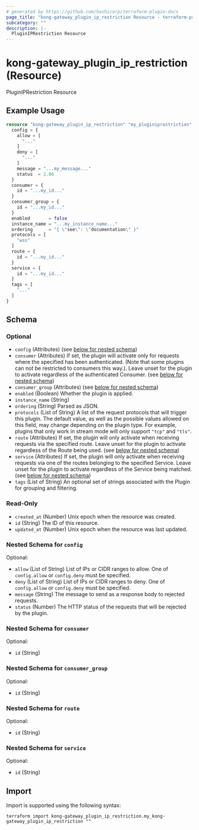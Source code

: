 ```yaml
---
# generated by https://github.com/hashicorp/terraform-plugin-docs
page_title: "kong-gateway_plugin_ip_restriction Resource - terraform-provider-kong-gateway"
subcategory: ""
description: |-
  PluginIPRestriction Resource
---
```


# kong-gateway_plugin_ip_restriction (Resource)

PluginIPRestriction Resource

## Example Usage

```terraform
resource "kong-gateway_plugin_ip_restriction" "my_pluginiprestriction" {
  config = {
    allow = [
      "..."
    ]
    deny = [
      "..."
    ]
    message = "...my_message..."
    status  = 2.86
  }
  consumer = {
    id = "...my_id..."
  }
  consumer_group = {
    id = "...my_id..."
  }
  enabled       = false
  instance_name = "...my_instance_name..."
  ordering      = "{ \"see\": \"documentation\" }"
  protocols = [
    "wss"
  ]
  route = {
    id = "...my_id..."
  }
  service = {
    id = "...my_id..."
  }
  tags = [
    "..."
  ]
}
```

<!-- schema generated by tfplugindocs -->
## Schema

### Optional

- `config` (Attributes) (see [below for nested schema](#nestedatt--config))
- `consumer` (Attributes) If set, the plugin will activate only for requests where the specified has been authenticated. (Note that some plugins can not be restricted to consumers this way.). Leave unset for the plugin to activate regardless of the authenticated Consumer. (see [below for nested schema](#nestedatt--consumer))
- `consumer_group` (Attributes) (see [below for nested schema](#nestedatt--consumer_group))
- `enabled` (Boolean) Whether the plugin is applied.
- `instance_name` (String)
- `ordering` (String) Parsed as JSON.
- `protocols` (List of String) A list of the request protocols that will trigger this plugin. The default value, as well as the possible values allowed on this field, may change depending on the plugin type. For example, plugins that only work in stream mode will only support `"tcp"` and `"tls"`.
- `route` (Attributes) If set, the plugin will only activate when receiving requests via the specified route. Leave unset for the plugin to activate regardless of the Route being used. (see [below for nested schema](#nestedatt--route))
- `service` (Attributes) If set, the plugin will only activate when receiving requests via one of the routes belonging to the specified Service. Leave unset for the plugin to activate regardless of the Service being matched. (see [below for nested schema](#nestedatt--service))
- `tags` (List of String) An optional set of strings associated with the Plugin for grouping and filtering.

### Read-Only

- `created_at` (Number) Unix epoch when the resource was created.
- `id` (String) The ID of this resource.
- `updated_at` (Number) Unix epoch when the resource was last updated.

<a id="nestedatt--config"></a>
### Nested Schema for `config`

Optional:

- `allow` (List of String) List of IPs or CIDR ranges to allow. One of `config.allow` or `config.deny` must be specified.
- `deny` (List of String) List of IPs or CIDR ranges to deny. One of `config.allow` or `config.deny` must be specified.
- `message` (String) The message to send as a response body to rejected requests.
- `status` (Number) The HTTP status of the requests that will be rejected by the plugin.


<a id="nestedatt--consumer"></a>
### Nested Schema for `consumer`

Optional:

- `id` (String)


<a id="nestedatt--consumer_group"></a>
### Nested Schema for `consumer_group`

Optional:

- `id` (String)


<a id="nestedatt--route"></a>
### Nested Schema for `route`

Optional:

- `id` (String)


<a id="nestedatt--service"></a>
### Nested Schema for `service`

Optional:

- `id` (String)

## Import

Import is supported using the following syntax:

```shell
terraform import kong-gateway_plugin_ip_restriction.my_kong-gateway_plugin_ip_restriction ""
```

